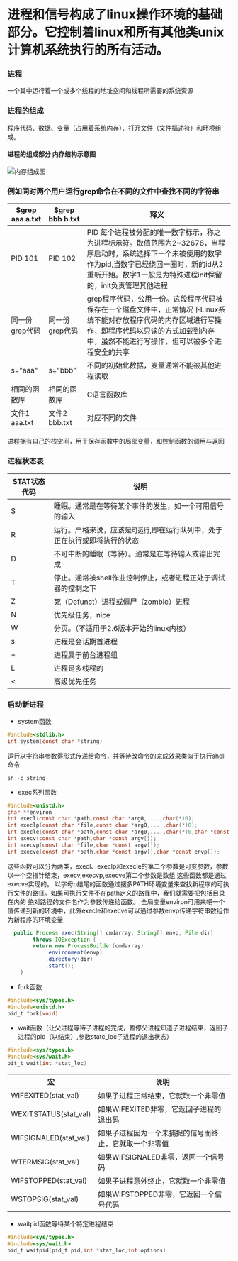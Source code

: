 进程和信号构成了linux操作环境的基础部分。它控制着linux和所有其他类unix计算机系统执行的所有活动。
=
### 进程
一个其中运行着一个或多个线程的地址空间和线程所需要的系统资源
### 进程的组成
程序代码、数据、变量（占用着系统内存）、打开文件（文件描述符）和环境组成。  
#### 进程的组成部分 内存结构示意图
![内存组成图](http://img.blog.csdn.net/20140904215636015?watermark/2/text/aHR0cDovL2Jsb2cuY3Nkbi5uZXQvemhhbmd6aGVianV0/font/5a6L5L2T/fontsize/400/fill/I0JBQkFCMA==/dissolve/70/gravity/Center "内存组成图") 
### 例如同时两个用户运行grep命令在不同的文件中查找不同的字符串
|$grep aaa a.txt|$grep bbb b.txt|释义|
|---|---|---|
|PID 101|PID 102|PID 每个进程被分配的唯一数字标示，称之为进程标示符。取值范围为2~32678，当程序启动时，系统选择下一个未被使用的数字作为pid,当数字已经绕回一圈时，新的id从2重新开始。数字1一般是为特殊进程init保留的，init负责管理其他进程|
|同一份grep代码|同一份grep代码|grep程序代码，公用一份。这段程序代码被保存在一个磁盘文件中，正常情况下Linux系统不能对存放程序代码的内存区域进行写操作，即程序代码以只读的方式加载到内存中，虽然不能进行写操作，但可以被多个进程安全的共享|
|s="aaa"|s="bbb"|不同的初始化数据，变量通常不能被其他进程读取|
|相同的函数库|相同的函数库|C语言函数库|
|文件1 aaa.txt|文件2 bbb.txt|对应不同的文件|
进程拥有自己的栈空间，用于保存函数中的局部变量，和控制函数的调用与返回
### 进程状态表
|STAT状态代码|说明|
|---|---|
|S|睡眠。通常是在等待某个事件的发生，如一个可用信号的输入|
|R|运行。严格来说，应该是`可运行`,即在运行队列中，处于正在执行或即将执行的状态|
|D|不可中断的睡眠（等待）。通常是在等待输入或输出完成|
|T|停止。通常被shell作业控制停止，或者进程正处于调试器的控制之下|
|Z|死（Defunct）进程或僵尸（zombie）进程|
|N|优先级任务，nice|
|W|分页。（不适用于2.6版本开始的linux内核）|
|s|进程是会话期首进程|
|+|进程属于前台进程组|
|L|进程是多线程的|
|<|高级优先任务|
### 启动新进程  
* system函数
```c
#include<stdlib.h>
int system(const char *string)
```  
运行以字符串参数得形式传递给命令，并等待改命令的完成效果类似于执行shell 命令
```shell
sh -c string
```  
* exec系列函数
```c
#include<unistd.h>
char **environ
int execl(const char *path,const char *arg0,....,char(*)0);
int execlp(const char *file,const char *arg0,....,char(*)0);
int execle(const char *path,const char *arg0,....,char(*)0,char *const envp[]);
int execv(const char *path,char *const argv[]);
int execvp(const char *file,char *const argv[]);
int execve(const char *path,char *const argv[],char *const envp[]);
```  
这些函数可以分为两类，execl、execlp和execle的第二个参数是可变参数，参数以一个空指针结束，execv,execvp,execve第二个参数是数组
这些函数都是通过execve实现的。
以字母p结尾的函数通过搜多PATH环境变量来查找新程序的可执行文件的路径。如果可执行文件不在path定义的路径中，我们就需要把包括目录在内的
绝对路径的文件名作为参数传递给函数。
全局变量environ可用来吧一个值传递到新的环境中，此外execle和execve可以通过参数envp传递字符串数组作为新程序的环境变量  
```java
  public Process exec(String[] cmdarray, String[] envp, File dir)
        throws IOException {
        return new ProcessBuilder(cmdarray)
            .environment(envp)
            .directory(dir)
            .start();
    }
```
* fork函数
```c
#include<sys/types.h>
#include<unistd.h>
pid_t fork(void)
```
* wait函数（让父进程等待子进程的完成，暂停父进程知道子进程结束，返回子进程的pid（以结束）,参数statc_loc子进程的退出状态）
```c
#include<sys/types.h>
#include<sys/wait.h>
pit_t wait(int *stat_loc)
```  
|宏|说明|
|---|---|
|WIFEXITED(stat_val)|如果子进程正常结束，它就取一个非零值|
|WEXITSTATUS(stat_val)|如果WIFEXITED非零，它返回子进程的退出码|
|WIFSIGNALED(stat_val)|如果子进程因为一个未捕捉的信号而终止，它就取一个非零值|
|WTERMSIG(stat_val)|如果WIFSIGNALED非零，返回一个信号码|
|WIFSTOPPED(stat_val)|如果子进程意外终止，它就取一个非零值|
|WSTOPSIG(stat_val)|如果WIFSTOPPED非零，它返回一个信号代码|
* waitpid函数等待某个特定进程结束
```c
#include<sys/types.h>
#include<sys/wait.h>
pid_t waitpid(pid_t pid,int *stat_loc,int options)
```
